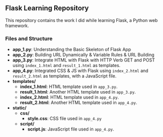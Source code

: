 ## Flask Learning Repository

This repository contains the work I did while learning Flask, a Python web framework.

### Files and Structure

- **app_1.py**: Understanding the Basic Skeleton of Flask App
- **app_2.py**: Building URL Dynamically & Variable Rules & URL Building
- **app_3.py**: Integrate HTML with Flask with HTTP Verb GET and POST using `index_1.html` and `result_1.html` as templates.
- **app_4.py**: Integrated CSS & JS with Flask using `index_2.html` and `result_2.html` as templates, with a JavaScript file.
- **templates/**
  - **index_1.html**: HTML template used in `app_3.py`.
  - **result_1.html**: Another HTML template used in `app_3.py`.
  - **index_2.html**: HTML template used in `app_4.py`.
  - **result_2.html**: Another HTML template used in `app_4.py`.
- **static/**
  - **css/**
    - **style.css**: CSS file used in `app_4.py`
  - **script/**
    - **script.js**: JavaScript file used in `app_4.py`.
